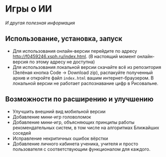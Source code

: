 # Игры о ИИ
_И другая полезная информация_


## Использование, установка, запуск
* Для использования онлайн-версии перейдите по адресу http://f0459246.xsph.ru/index.html. (В настоящий момент онлайн-версия по этому адресу не доступна)
* Для использования локальной версии скачайте всё из репозитория (Зелёная кнопка Code -> Download zip), распакуйте полученный архив и откройте файл `index.html` вашим интернет-браузером. 
В локальной версии не работает распознавание цифр в Рисовальне.

## Возможности по расширению и улучшению
* Улучшить внешний вид мобильной версии
* Добавление мини-игр головоломок
* Добавление мини-игр, объясняющих принципы работы рекомендательных систем, в том числе на алгоритмах Ближайших соседей
* Исправление некритичных ошибок вёрстки
* Добавление личного кабинета ученика, учителя и просто пользователя с соответствующим функционалом для каждого.

